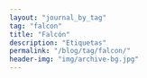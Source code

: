 ```yaml
---
layout: "journal_by_tag"
tag: "falcon"
title: "Falcón"
description: "Etiquetas"
permalink: "/blog/tag/falcon/"
header-img: "img/archive-bg.jpg"
---
```

